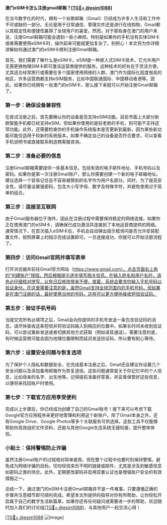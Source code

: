 **澳门eSIM卡怎么注册gmail邮箱？[[TG💪+ @esim1088](https://t.me/s/esim1088)]**

在当今数字化的时代，拥有一个谷歌邮箱（Gmail）已经成为许多人生活和工作中不可或缺的一部分。无论是用于日常通信、管理文件还是进行在线购物，Gmail都以其稳定性和便捷性赢得了全球用户的喜爱。然而，对于那些身在澳门的用户来说，注册Gmail邮箱可能会遇到一些小麻烦。特别是如果你的手机没有实体SIM卡或者需要使用eSIM卡时，操作起来可能就更加复杂了。别担心！本文将为你详细讲解如何通过澳门的eSIM卡顺利注册Gmail邮箱。

首先，我们需要了解什么是eSIM卡。eSIM是一种嵌入式SIM卡技术，它允许用户无需更换物理SIM卡即可激活运营商提供的服务。这种技术的好处在于灵活方便，尤其适合经常旅行或需要在多个国家使用网络的人群。澳门作为国际化程度很高的地区，许多运营商都支持eSIM服务，比如中国联通国际、中国移动香港等。因此，如果你已经拥有一张澳门的eSIM卡，那么接下来就可以开始注册Gmail邮箱了。

### 第一步：确保设备兼容性

在尝试注册之前，首先要确认你的设备是否支持eSIM功能。目前市面上大部分新款智能手机都已经支持eSIM，但如果你使用的是较老款的手机，则可能不支持这项功能。此外，还需要检查你的手机操作系统版本是否更新到最新。因为某些新功能可能仅适用于较新的系统版本。如果不确定自己的设备是否符合要求，可以查看手机说明书或直接联系制造商客服咨询。

### 第二步：准备必要的信息

注册Gmail邮箱需要提供一些基本信息，包括有效的电子邮件地址、手机号码以及密码。如果你是第一次注册Gmail账户，那么你需要创建一个新的电子邮箱地址。建议选择一个容易记住且不容易被猜到的名字作为用户名部分。同时，为了提高安全性，请尽量设置强密码，包含大小写字母、数字及特殊字符，并避免使用过于简单的组合。

### 第三步：连接至互联网

由于Gmail服务器位于海外，因此在注册过程中需要保持稳定的网络连接。如果你正在使用澳门的eSIM卡，请确保已成功激活并连接到了本地运营商提供的网络。通常情况下，在首次插入eSIM卡后，手机会自动弹出提示框询问是否允许安装配置文件。按照屏幕上的指示完成设置即可。一旦连接成功，你就可以开始注册流程了。

### 第四步：访问Gmail官网并填写表单

打开浏览器并前往Gmail官方网站（https://www.gmail.com）。点击页面右上角的“创建账户”按钮，然后根据提示逐步填写相关信息。在输入姓名和用户名时，请务必仔细核对拼写，以免日后修改带来不便。接着，系统会要求你输入手机号码以验证身份。在这里需要注意的是，虽然Gmail支持全球范围内的手机号码，但如果是在澳门注册的话，最好使用当地的号码，这样可以更方便地接收短信验证码。

### 第五步：验证手机号码

当提交完所有必填项之后，Gmail会向你提供的手机号发送一条包含验证码的消息。请尽快查收这条短信并将验证码输入到相应的位置中。如果长时间未收到验证码，可以尝试重新发送或者切换其他方式获取（例如语音通话）。需要注意的是，有时候运营商可能会因为地理位置限制而延迟发送验证码，所以要有耐心等待。

### 第六步：设置安全问题与恢复选项

为了保护个人隐私和数据安全，在完成基本注册之后，Gmail还会建议你设置几个安全问题以及添加备用邮箱作为恢复途径。这些问题通常是关于你记忆中的个人信息，比如母亲的名字、出生地等。记得提前准备好答案，并妥善保管好这些信息，以便将来找回账户时使用。

### 第七步：下载官方应用享受便利

完成以上步骤后，你已经成功创建了自己的Gmail账号！接下来可以考虑下载Google官方应用程序来更好地管理和利用这个新账户。除了Gmail本身之外，还有Google Drive、Google Photos等多个关联服务可供选择。这些工具不仅能够帮助你高效组织文件资料，还能与其他Google生态系统无缝衔接，提升整体体验。

### 小贴士：保持警惕防止诈骗

虽然注册Gmail账户的过程相对简单直观，但在整个过程中也要时刻保持警惕，避免成为网络诈骗的目标。切勿轻信来历不明的链接或邮件，尤其是涉及到敏感信息如密码之类的场合。此外，定期更改密码并启用双重认证也是增强账户安全的有效措施之一。

总结一下，通过澳门的eSIM卡注册Gmail邮箱并不是一件难事，只要遵循正确的步骤并注意细节即可顺利完成。希望本文所提供的指导对你有所帮助，让你轻松开启属于自己的数字生活新篇章。如果你还有任何疑问或需要进一步的帮助，欢迎随时加入我们的讨论组[[TG💪+ @esim1088](https://t.me/s/esim1088)]，与其他用户一起交流心得！

[[TG💪+ @esim1088](https://t.me/s/esim1088) ![Image](https://i.postimg.cc/4NQfJmqS/Snipaste-2025-05-13-00-14-12.png)]